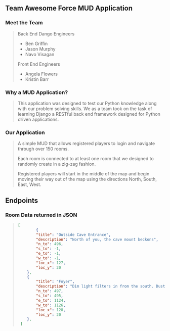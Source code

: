## Team Awesome Force MUD Application

### Meet the Team

> Back End Dango Engineers
>
> - Ben Griffin
> - Jason Murphy
> - Navo Visagan
>
> Front End Engineers
>
> - Angela Flowers
> - Kristin Barr

### Why a MUD Application?

> This application was designed to test our Python knowledge along with our problem solving skills. We as a team took on the task of learning Django a RESTful back end framework designed for Python driven applications. 

 ### Our Application

> A simple MUD that allows registered players to login and navigate through over 150 rooms.
>
> Each room is connected to at least one room that we designed to randomly create in a zig-zag fashion.
>
> Registered players will start in the middle of the map and begin moving their way out of the map using the directions North, South, East, West.



## Endpoints

### Room Data returned in JSON

> ```json
> [    
>         {
>         "title": "Outside Cave Entrance",
>         "description": "North of you, the cave mount beckons",
>         "n_to": 496,
>         "s_to": -1,
>         "e_to": -1,
>         "w_to": -1,
>         "loc_x": 127,
>         "loc_y": 20
>     },
>     {
>         "title": "Foyer",
>         "description": "Dim light filters in from the south. Dusty\npassages run north and east.",
>         "n_to": 497,
>         "s_to": 495,
>         "e_to": 1124,
>         "w_to": 1126,
>         "loc_x": 128,
>         "loc_y": 20
>     },
>  ]
> ```

